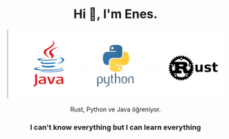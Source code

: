 <h1 align="center">Hi 👋, I'm Enes.</h1>

<p align="center">
  <img src="https://github.com/Eckaya06/Eckaya06/blob/main/git_res3.png" alt="Rust, Python ve Java" width="500" />
</p>
<p align="center">Rust, Python ve Java öğreniyor.</p>

<h3 align="center">I can't know everything but I can learn everything</h3>

